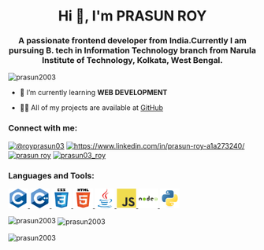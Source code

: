 <h1 align="center">Hi 👋, I'm PRASUN ROY</h1>
<h3 align="center">A passionate frontend developer from India.Currently I am pursuing B. tech in Information Technology branch from Narula Institute of Technology, Kolkata, West Bengal.</h3>

<p align="left"> <img src="https://komarev.com/ghpvc/?username=prasun2003&label=Profile%20views&color=0e75b6&style=flat" alt="prasun2003" /> </p>

- 🌱 I’m currently learning **WEB DEVELOPMENT**

- 👨‍💻 All of my projects are available at [GitHub](GitHub)

<h3 align="left">Connect with me:</h3>
<p align="left">
<a href="https://twitter.com/@royprasun03" target="blank"><img align="center" src="https://raw.githubusercontent.com/rahuldkjain/github-profile-readme-generator/master/src/images/icons/Social/twitter.svg" alt="@royprasun03" height="30" width="40" /></a>
<a href="https://linkedin.com/in/https://www.linkedin.com/in/prasun-roy-a1a273240/" target="blank"><img align="center" src="https://raw.githubusercontent.com/rahuldkjain/github-profile-readme-generator/master/src/images/icons/Social/linked-in-alt.svg" alt="https://www.linkedin.com/in/prasun-roy-a1a273240/" height="30" width="40" /></a>
<a href="https://fb.com/prasun roy" target="blank"><img align="center" src="https://raw.githubusercontent.com/rahuldkjain/github-profile-readme-generator/master/src/images/icons/Social/facebook.svg" alt="prasun roy" height="30" width="40" /></a>
<a href="https://instagram.com/prasun03_roy" target="blank"><img align="center" src="https://raw.githubusercontent.com/rahuldkjain/github-profile-readme-generator/master/src/images/icons/Social/instagram.svg" alt="prasun03_roy" height="30" width="40" /></a>
</p>

<h3 align="left">Languages and Tools:</h3>
<p align="left"> <a href="https://www.cprogramming.com/" target="_blank" rel="noreferrer"> <img src="https://raw.githubusercontent.com/devicons/devicon/master/icons/c/c-original.svg" alt="c" width="40" height="40"/> </a> <a href="https://www.w3schools.com/cpp/" target="_blank" rel="noreferrer"> <img src="https://raw.githubusercontent.com/devicons/devicon/master/icons/cplusplus/cplusplus-original.svg" alt="cplusplus" width="40" height="40"/> </a> <a href="https://www.w3schools.com/css/" target="_blank" rel="noreferrer"> <img src="https://raw.githubusercontent.com/devicons/devicon/master/icons/css3/css3-original-wordmark.svg" alt="css3" width="40" height="40"/> </a> <a href="https://www.w3.org/html/" target="_blank" rel="noreferrer"> <img src="https://raw.githubusercontent.com/devicons/devicon/master/icons/html5/html5-original-wordmark.svg" alt="html5" width="40" height="40"/> </a> <a href="https://www.java.com" target="_blank" rel="noreferrer"> <img src="https://raw.githubusercontent.com/devicons/devicon/master/icons/java/java-original.svg" alt="java" width="40" height="40"/> </a> <a href="https://developer.mozilla.org/en-US/docs/Web/JavaScript" target="_blank" rel="noreferrer"> <img src="https://raw.githubusercontent.com/devicons/devicon/master/icons/javascript/javascript-original.svg" alt="javascript" width="40" height="40"/> </a> <a href="https://nodejs.org" target="_blank" rel="noreferrer"> <img src="https://raw.githubusercontent.com/devicons/devicon/master/icons/nodejs/nodejs-original-wordmark.svg" alt="nodejs" width="40" height="40"/> </a> <a href="https://www.python.org" target="_blank" rel="noreferrer"> <img src="https://raw.githubusercontent.com/devicons/devicon/master/icons/python/python-original.svg" alt="python" width="40" height="40"/> </a> </p>

<p><img align="left" src="https://github-readme-stats.vercel.app/api/top-langs?username=prasun2003&show_icons=true&locale=en&layout=compact" alt="prasun2003" /></p>

<p>&nbsp;<img align="center" src="https://github-readme-stats.vercel.app/api?username=prasun2003&show_icons=true&locale=en" alt="prasun2003" /></p>

<p><img align="center" src="https://github-readme-streak-stats.herokuapp.com/?user=prasun2003&" alt="prasun2003" /></p>

